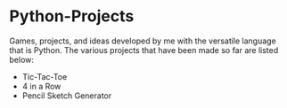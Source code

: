 # Python-Projects
Games, projects, and ideas developed by me with the versatile language that is Python.
The various projects that have been made so far are listed below:
- Tic-Tac-Toe
- 4 in a Row
- Pencil Sketch Generator
